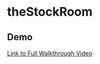 # theStockRoom

## Demo 
[Link to Full Walkthrough Video ](https://drive.google.com/file/d/1fDAgtYt6Nce0NiRlG_VCVEVxqsepQmw3/view)
